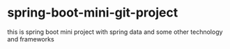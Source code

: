 # spring-boot-mini-git-project
this is spring boot mini project with spring data and some other technology and frameworks
